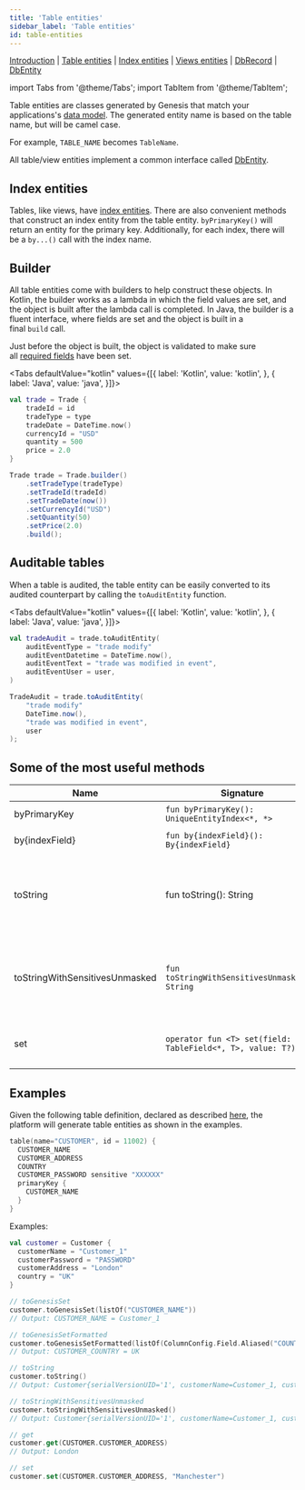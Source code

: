 ```yaml
---
title: 'Table entities'
sidebar_label: 'Table entities'
id: table-entities
---
```


[Introduction](/database/data-types/data-types/) |
[Table entities](/database/data-types/table-entities/) | [Index entities](/database/data-types/index-entities/) | 
[Views entities](/database/data-types/views-entities/) | 
[DbRecord](/database/data-types/dbrecord/) | 
[DbEntity](/database/data-types/dbentity/) 

import Tabs from '@theme/Tabs';
import TabItem from '@theme/TabItem';


Table entities are classes generated by Genesis that match your applications's [data model](/database/fields-tables-views/fields-tables-views/). The generated entity name is based on the table name, but will be camel case. 

For example, `TABLE_NAME` becomes `TableName`. 

All table/view entities implement a common interface called [DbEntity](/database/data-types/dbentity/).

## Index entities

Tables, like views, have [index entities](/database/data-types/index-entities/). There are also convenient methods that construct an index entity from the table entity. `byPrimaryKey()` will return an entity for the primary key. Additionally, for each index, there will be a `by...()` call with the index name.

## Builder

All table entities come with builders to help construct these objects. In Kotlin, the builder works as a lambda in which the field values are set, and the object is built after the lambda call is completed. In Java, the builder is a fluent interface, where fields are set and the object is built in a final `build` call.

Just before the object is built, the object is validated to make sure all [required fields](/database/fields-tables-views/fields/) have been set.

<Tabs defaultValue="kotlin" values={[{ label: 'Kotlin', value: 'kotlin', }, { label: 'Java', value: 'java', }]}>
<TabItem value="kotlin">

```kotlin
val trade = Trade {
    tradeId = id
    tradeType = type
    tradeDate = DateTime.now()
    currencyId = "USD"
    quantity = 500
    price = 2.0
}
```
</TabItem>
<TabItem value="java">

```java
Trade trade = Trade.builder()
    .setTradeType(tradeType)
    .setTradeId(tradeId)
    .setTradeDate(now())
    .setCurrencyId("USD")
    .setQuantity(50)
    .setPrice(2.0)
    .build();
```
</TabItem>
</Tabs>

## Auditable tables

When a table is audited, the table entity can be easily converted to its audited counterpart by calling the `toAuditEntity` function.

<Tabs defaultValue="kotlin" values={[{ label: 'Kotlin', value: 'kotlin', }, { label: 'Java', value: 'java', }]}>
<TabItem value="kotlin">

```kotlin
val tradeAudit = trade.toAuditEntity(
    auditEventType = "trade modify"
    auditEventDatetime = DateTime.now(),
    auditEventText = "trade was modified in event",
    auditEventUser = user,
)
```
</TabItem>
<TabItem value="java">

```java
TradeAudit = trade.toAuditEntity(
    "trade modify"
    DateTime.now(),
    "trade was modified in event",
    user
);
```
</TabItem>
</Tabs>


## Some of the most useful methods

| Name | Signature | Description |
| --- | --- | --- |
| byPrimaryKey | `fun byPrimaryKey(): UniqueEntityIndex<*, *>` | gets entity by primaryKey |
| by{indexField} | `fun by{indexField}(): By{indexField}` | gets entity by index fields |
| toString | fun toString(): String | gets the string representation of the view with sensitive fields masked (for example, passwords) |
| toStringWithSensitivesUnmasked | `fun toStringWithSensitivesUnmasked(): String` | gets the string representation of view with sensitive fields(Ex: Password) unmasked |
| set | `operator fun <T> set(field: TableField<*, T>, value: T?)` | to set table field with provided value |

## Examples

Given the following table definition, declared as described [here](/database/fields-tables-views/tables/), the platform will generate table entities as shown in the examples.

```kotlin
table(name="CUSTOMER", id = 11002) {
  CUSTOMER_NAME
  CUSTOMER_ADDRESS
  COUNTRY
  CUSTOMER_PASSWORD sensitive "XXXXXX"
  primaryKey {
    CUSTOMER_NAME
  }
}
```

Examples:

```kotlin
val customer = Customer {
  customerName = "Customer_1"
  customerPassword = "PASSWORD"
  customerAddress = "London"
  country = "UK"
}

// toGenesisSet
customer.toGenesisSet(listOf("CUSTOMER_NAME"))
// Output: CUSTOMER_NAME = Customer_1

// toGenesisSetFormatted
customer.toGenesisSetFormatted(listOf(ColumnConfig.Field.Aliased("COUNTRY", "CUSTOMER_COUNTRY")))
// Output: CUSTOMER_COUNTRY = UK

// toString
customer.toString()
// Output: Customer{serialVersionUID='1', customerName=Customer_1, customerAddress=London, country=UK, customerPassword=XXXXXX, recordId={not-set}, timestamp={not-set}}

// toStringWithSensitivesUnmasked
customer.toStringWithSensitivesUnmasked()
// Output: Customer{serialVersionUID='1', customerName=Customer_1, customerAddress=London, country=UK, customerPassword=PASSWORD, recordId={not-set}, timestamp={not-set}}

// get
customer.get(CUSTOMER.CUSTOMER_ADDRESS)
// Output: London

// set
customer.set(CUSTOMER.CUSTOMER_ADDRESS, "Manchester")
```